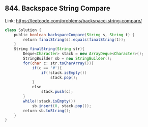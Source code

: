 ## 844. Backspace String Compare
Link: https://leetcode.com/problems/backspace-string-compare/

```java
class Solution {
    public boolean backspaceCompare(String s, String t) {
        return finalString(s).equals(finalString(t));
    }
    String finalString(String str){
        Deque<Character> stack = new ArrayDeque<Character>();
        StringBuilder sb = new StringBuilder();
        for(char c: str.toCharArray()){
            if(c == '#'){
                if(!stack.isEmpty())
                    stack.pop();
            }
            else
                stack.push(c);
        }
        while(!stack.isEmpty())
            sb.insert(0, stack.pop());
        return sb.toString();
    }
}
```
